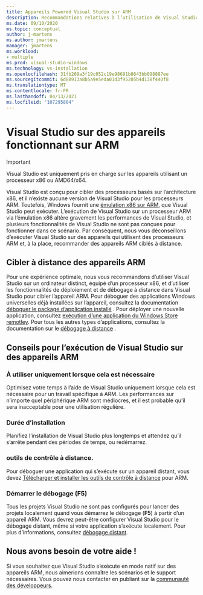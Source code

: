 ```yaml
---
title: Appareils Powered Visual Studio sur ARM
description: Recommandations relatives à l’utilisation de Visual Studio sur des appareils avec des processeurs ARM.
ms.date: 09/10/2020
ms.topic: conceptual
author: j-martens
ms.author: jmartens
manager: jmartens
ms.workload:
- multiple
ms.prod: visual-studio-windows
ms.technology: vs-installation
ms.openlocfilehash: 31fb209a3f19c052c19e98691b8643bb098887ee
ms.sourcegitcommit: 6d88913a8b5a9e5eda01d3f95205b4d138f440f8
ms.translationtype: MT
ms.contentlocale: fr-FR
ms.lasthandoff: 04/13/2021
ms.locfileid: "107295804"
---
```

# <a name="visual-studio-on-arm-powered-devices"></a>Visual Studio sur des appareils fonctionnant sur ARM

> [!IMPORTANT]
> Visual Studio est uniquement pris en charge sur les appareils utilisant un processeur x86 ou AMD64/x64.

Visual Studio est conçu pour cibler des processeurs basés sur l’architecture x86, et il n’existe aucune version de Visual Studio pour les processeurs ARM. Toutefois, Windows fournit une [émulation x86 sur ARM](https://www.docs.microsoft.com/windows/uwp/porting/apps-on-arm-x86-emulation), que Visual Studio peut exécuter. L’exécution de Visual Studio sur un processeur ARM via l’émulation x86 altère gravement les performances de Visual Studio, et plusieurs fonctionnalités de Visual Studio ne sont pas conçues pour fonctionner dans ce scénario. Par conséquent, nous vous déconseillons d’exécuter Visual Studio sur des appareils qui utilisent des processeurs ARM et, à la place, recommander des appareils ARM ciblés à distance.

## <a name="remote-targeting-arm-devices"></a>Cibler à distance des appareils ARM
Pour une expérience optimale, nous vous recommandons d’utiliser Visual Studio sur un ordinateur distinct, équipé d’un processeur x86, et d’utiliser les fonctionnalités de déploiement et de débogage à distance dans Visual Studio pour cibler l’appareil ARM. Pour déboguer des applications Windows universelles déjà installées sur l’appareil, consultez la documentation [déboguer le package d’application installé](../debugger/debug-installed-app-package.md) . Pour déployer une nouvelle application, consultez [exécution d’une application du Windows Store remotley](../debugger/run-windows-store-apps-on-a-remote-machine.md). Pour tous les autres types d’applications, consultez la documentation sur le [débogage à distance](../debugger/remote-debugging.md) .

## <a name="tips-for-running-visual-studio-on-arm-devices"></a>Conseils pour l’exécution de Visual Studio sur des appareils ARM

### <a name="use-only-when-needed"></a>À utiliser uniquement lorsque cela est nécessaire
Optimisez votre temps à l’aide de Visual Studio uniquement lorsque cela est nécessaire pour un travail spécifique à ARM. Les performances sur n’importe quel périphérique ARM sont médiocres, et il est probable qu’il sera inacceptable pour une utilisation régulière.

### <a name="install-time"></a>Durée d’installation
Planifiez l’installation de Visual Studio plus longtemps et attendez qu’il s’arrête pendant des périodes de temps, ou redémarrez.
 
### <a name="remote-tools"></a>outils de contrôle à distance.
Pour déboguer une application qui s’exécute sur un appareil distant, vous devez [Télécharger et installer les outils de contrôle à distance](../debugger/remote-debugging.md#download-and-install-the-remote-tools) pour ARM.

### <a name="start-debugging-f5"></a>Démarrer le débogage (F5)
Tous les projets Visual Studio ne sont pas configurés pour lancer des projets localement quand vous démarrez le débogage (**F5**) à partir d’un appareil ARM. Vous devrez peut-être configurer Visual Studio pour le débogage distant, même si votre application s’exécute localement. Pour plus d’informations, consultez [débogage distant](../debugger/remote-debugging.md).

## <a name="we-need-your-help"></a>Nous avons besoin de votre aide !
Si vous souhaitez que Visual Studio s’exécute en mode natif sur des appareils ARM, nous aimerions connaître les scénarios et le support nécessaires. Vous pouvez nous contacter en publiant sur la [communauté des développeurs](https://developercommunity.visualstudio.com/idea/1161018/native-arm-support-for-visual-studio.html).

